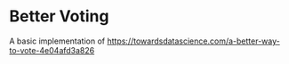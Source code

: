# Better Voting
A basic implementation of https://towardsdatascience.com/a-better-way-to-vote-4e04afd3a826
